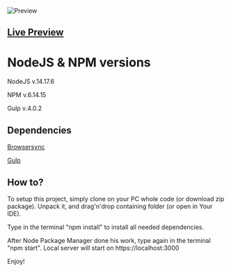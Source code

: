 ![Preview](https://i.ibb.co/64GNRKK/Bez-tytu-u.png)

## [Live Preview](https://ui-bold.netlify.app/)


# NodeJS & NPM versions

NodeJS v.14.17.6

NPM v.6.14.15

Gulp v.4.0.2

## Dependencies

[Browsersync](https://browsersync.io/)

[Gulp](https://gulpjs.com/)


## How to?

To setup this project, simply clone on your PC whole code (or download zip package). Unpack it, and drag'n'drop containing folder (or open in Your IDE).

Type in the terminal "npm install" to install all needed dependencies.

After Node Package Manager done his work, type again in the terminal "npm start". Local server will start on https://localhost:3000

Enjoy!
